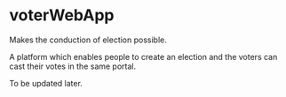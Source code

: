 # voterWebApp

Makes the conduction of election possible.

A platform which enables people to create an election and the voters can cast their votes in the same portal.

To be updated later.
